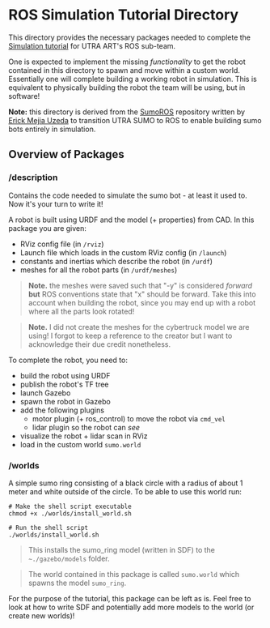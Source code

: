 # ROS Simulation Tutorial Directory #

This directory provides the necessary packages needed to complete the [Simulation tutorial](https://github.com/UTRA-ART/Caffeine/wiki/Simulation-Fundamentals) for UTRA ART's ROS sub-team.

One is expected to implement the missing *functionality* to get the robot contained in this directory to spawn and move within a custom world. Essentially one will complete building a working robot in simulation. This is equivalent to physically building the robot the team will be using, but in software!

**Note:** this directory is derived from the [SumoROS](https://github.com/erickmu1/SumoROS) repository written by [Erick Mejia Uzeda](https://github.com/erickmu1) to transition UTRA SUMO to ROS to enable building sumo bots entirely in simulation.

## Overview of Packages ##

### /description ###

Contains the code needed to simulate the sumo bot - at least it used to. Now it's your turn to write it!

A robot is built using URDF and the model (+ properties) from CAD. In this package you are given:
- RViz config file (in `/rviz`)
- Launch file which loads in the custom RViz config (in `/launch`)
- constants and inertias which describe the robot (in `/urdf`)
- meshes for all the robot parts (in `/urdf/meshes`)

> **Note.** the meshes were saved such that "-y" is considered *forward* **but** ROS conventions state that "x" should be forward. Take this into account when building the robot, since you may end up with a robot where all the parts look rotated!

> **Note.** I did not create the meshes for the cybertruck model we are using! I forgot to keep a reference to the creator but I want to acknowledge their due credit nonetheless.

To complete the robot, you need to:
- build the robot using URDF
- publish the robot's TF tree
- launch Gazebo
- spawn the robot in Gazebo
- add the following plugins
  - motor plugin (+ ros_control) to move the robot via `cmd_vel`
  - lidar plugin so the robot can *see*
- visualize the robot + lidar scan in RViz
- load in the custom world `sumo.world`

### /worlds ###

A simple sumo ring consisting of a black circle with a radius of about 1 meter and white outside of the circle. To be able to use this world run:
```
# Make the shell script executable
chmod +x ./worlds/install_world.sh

# Run the shell script
./worlds/install_world.sh
```
> This installs the sumo_ring model (written in SDF) to the `~./gazebo/models` folder.

> The world contained in this package is called `sumo.world` which spawns the model `sumo_ring`.

For the purpose of the tutorial, this package can be left as is. Feel free to look at how to write SDF and potentially add more models to the world (or create new worlds)!
